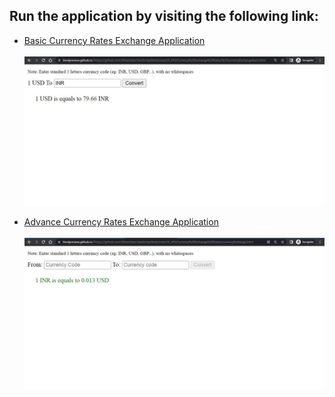 ## Run the application by visiting the following link:

- <a target="_blank" href="https://htmlpreview.github.io/?https://github.com/Afirestriker/JavaScript/blob/main/JS_API/Currency%20Exchange%20Rates/%23currencyExchangeBasic.html"> Basic Currency Rates Exchange Application </a>
<br><br>
![Basic Currency Rates Exchange Application](currencyExchangeBasic_SS.JPG "Basic Currency Rates Exchange Application Screenshot")

- <a target="_blank" href="https://htmlpreview.github.io/?https://github.com/Afirestriker/JavaScript/blob/main/JS_API/Currency%20Exchange%20Rates/currencyExchange.html"> Advance Currency Rates Exchange Application </a>
<br><br>
![Adv Currency Rates Exchange Application](currencyExchange_SS.JPG "Adv Currency Rates Exchange Application Screenshot")
